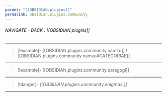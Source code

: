 ```yaml
---
parent: "[[OBSIDIAN.plugins]]"
permalink: obsidian.plugins.community
---
```


###### NAVIGATE - BACK : [[OBSIDIAN.plugins]]
-----

>[!example]- [[OBSIDIAN.plugins.community.namzu]]
>![[OBSIDIAN.plugins.community.namzu#CATEGORIAE]]

----

>[!example]- [[OBSIDIAN.plugins.community.paragogi]]

----
>[!danger]- *[[OBSIDIAN.plugins.community.enigmas.]]*
-----


